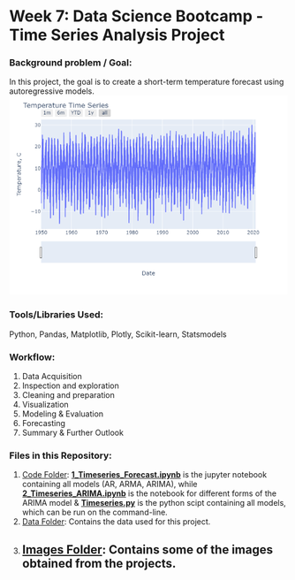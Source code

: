 # Week 7: Data Science Bootcamp - Time Series Analysis Project
   
### Background problem / Goal:
In this project, the goal is to create a short-term temperature forecast using autoregressive models.
![Time Series](https://github.com/pbamoo/Weather_Forecasting/blob/main/Images/1_Time_Series.png)

### Tools/Libraries Used: 
Python, Pandas, Matplotlib, Plotly, Scikit-learn, Statsmodels

### Workflow:
1. Data Acquisition
2. Inspection and exploration
3. Cleaning and preparation
4. Visualization
5. Modeling & Evaluation
6. Forecasting
7. Summary & Further Outlook

### Files in this Repository:
1. [Code Folder](https://github.com/pbamoo/Weather_Forecasting/tree/main/Code): [**1_Timeseries_Forecast.ipynb**](https://github.com/pbamoo/Weather_Forecasting/blob/main/Code/1_Timeseries_Forecast.ipynb) is the jupyter notebook containing all models (AR, ARMA, ARIMA), while [**2_Timeseries_ARIMA.ipynb**](https://github.com/pbamoo/Weather_Forecasting/blob/main/Code/2_Timeseries_ARIMA.ipynb) is the notebook for different forms of the ARIMA model & [**Timeseries.py**](https://github.com/pbamoo/Weather_Forecasting/blob/main/Code/Timeseries.py) is the python scipt containing all models, which can be run on the command-line.
2. [Data Folder](https://github.com/pbamoo/Weather_Forecasting/tree/main/Data): Contains the data used for this project.
3. [Images Folder](https://github.com/pbamoo/Weather_Forecasting/tree/main/Images): Contains some of the images obtained from the projects.
      - 
